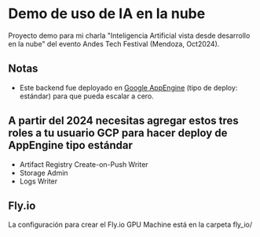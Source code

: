 # Demo de uso de IA en la nube
Proyecto demo para mi charla "Inteligencia Artificial vista desde desarrollo en la nube" del evento Andes Tech Festival (Mendoza, Oct2024).

## Notas
- Este backend fue deployado en [Google AppEngine](https://cloud.google.com/appengine/docs/the-appengine-environments?hl=es-419) (tipo de deploy: estándar) para que pueda escalar a cero.

## A partir del 2024 necesitas agregar estos tres roles a tu usuario GCP para hacer deploy de AppEngine tipo estándar
- Artifact Registry Create-on-Push Writer
- Storage Admin
- Logs Writer

## Fly.io
La configuración para crear el Fly.io GPU Machine está en la carpeta fly_io/